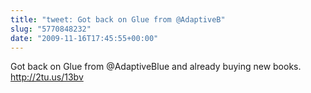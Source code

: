 ```yaml
---
title: "tweet: Got back on Glue from @AdaptiveB"
slug: "5770848232"
date: "2009-11-16T17:45:55+00:00"
---
```

Got back on Glue from @AdaptiveBlue and already buying new books. http://2tu.us/13bv